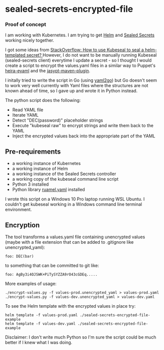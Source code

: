 # sealed-secrets-encrypted-file
### Proof of concept

I am working with Kubernetes.  I am trying to get [Helm](https://helm.sh/) and [Sealed Secrets](https://github.com/bitnami-labs/sealed-secrets) working nicely together.  

I got some ideas from [StackOverflow: How to use Kubeseal to seal a helm-templated secret?
](https://stackoverflow.com/questions/58161224/how-to-use-kubeseal-to-seal-a-helm-templated-secret)  However, I do not want to be manually running Kubeseal (sealed-secrets client) everytime I update a secret - so I thought I would create a script to encrypt the values.yaml files in a similar way to Puppet's [heira-eyaml](https://github.com/voxpupuli/hiera-eyaml) and the [jasypt-maven-plugin](https://github.com/ulisesbocchio/jasypt-spring-boot#maven-plugin).

I initally tried to write the script in Go (using [yaml2go](https://github.com/PrasadG193/yaml2go)) but Go doesn't seem to work very well currently with Yaml files where the structures are not known ahead of time, so I gave up and wrote it in Python instead.

The python script does the following:

* Read YAML file
* Iterate YAML
* Detect "DEC(password)" placeholder strings
* Execute "kubeseal raw" to encrypt strings and write them back to the YAML
* Inject the encrypted values back into the appropriate part of the YAML

## Pre-requirements

* a working instance of Kubernetes
* a working instance of Helm
* a working instance of the Sealed Secrets controller
* a working copy of the kubeseal command line script
* Python 3 installed
* Python library [ruamel.yaml](https://yaml.readthedocs.io/en/latest/install.html) installed

I wrote this script on a Windows 10 Pro laptop running WSL Ubuntu.  I couldn't get kubeseal working in a Windows command line terminal environment.


## Encryption

The tool transforms a values.yaml file containing unencrypted values (maybe with a file extension that can be added to .gitignore like unencrypted_yaml):

```
foo: DEC(bar)
```

to something that can be committed to git like:

```
foo: AgBy3i4OJSWK+PiTySYZZA9rO43cGDEq.....
```

More examples of usage:

```
./encrypt-values.py -f values-prod.unencrypted_yaml > values-prod.yaml
./encrypt-values.py -f values-dev.unencrypted_yaml > values-dev.yaml
```

To see the Helm template with the encrypted values in place try:

```
helm template -f values-prod.yaml ./sealed-secrets-encrypted-file-example
helm template -f values-dev.yaml ./sealed-secrets-encrypted-file-example
```

 Disclaimer: I don't write much Python so I'm sure the script could be much better if I knew what I was doing.
